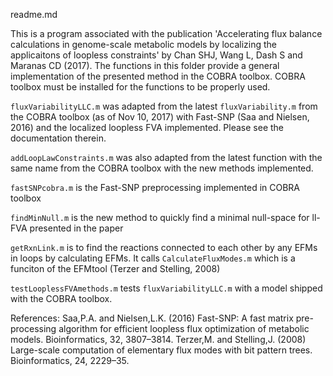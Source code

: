 readme.md

This is a program associated with the publication 'Accelerating flux balance calculations in genome-scale metabolic models by localizing the applicaitons of loopless constraints' by Chan SHJ, Wang L, Dash S and Maranas CD (2017).
The functions in this folder provide a general implementation of the presented method in the COBRA toolbox. COBRA toolbox must be installed for the functions to be properly used.

`fluxVariabilityLLC.m` was adapted from the latest `fluxVariability.m` from the COBRA toolbox (as of Nov 10, 2017) with Fast-SNP (Saa and Nielsen, 2016) and the localized loopless FVA implemented. Please see the documentation therein.

`addLoopLawConstraints.m` was also adapted from the latest function with the same name from the COBRA toolbox with the new methods implemented.

`fastSNPcobra.m` is the Fast-SNP preprocessing implemented in COBRA toolbox

`findMinNull.m` is the new method to quickly find a minimal null-space for ll-FVA presented in the paper

`getRxnLink.m` is to find the reactions connected to each other by any EFMs in loops by calculating EFMs. It calls `CalculateFluxModes.m` which is a funciton of the EFMtool (Terzer and Stelling, 2008)

`testLooplessFVAmethods.m` tests `fluxVariabilityLLC.m` with a model shipped with the COBRA toolbox.


References:
Saa,P.A. and Nielsen,L.K. (2016) Fast-SNP: A fast matrix pre-processing algorithm for efficient loopless flux optimization of metabolic models. Bioinformatics, 32, 3807–3814.
Terzer,M. and Stelling,J. (2008) Large-scale computation of elementary flux modes with bit pattern trees. Bioinformatics, 24, 2229–35.
